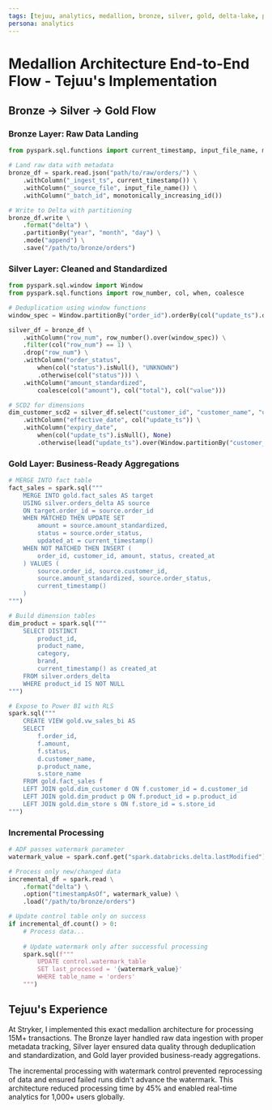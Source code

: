 ```yaml
---
tags: [tejuu, analytics, medallion, bronze, silver, gold, delta-lake, pyspark]
persona: analytics
---
```


# Medallion Architecture End-to-End Flow - Tejuu's Implementation

## Bronze → Silver → Gold Flow

### Bronze Layer: Raw Data Landing
```python
from pyspark.sql.functions import current_timestamp, input_file_name, monotonically_increasing_id

# Land raw data with metadata
bronze_df = spark.read.json("path/to/raw/orders/") \
    .withColumn("_ingest_ts", current_timestamp()) \
    .withColumn("_source_file", input_file_name()) \
    .withColumn("_batch_id", monotonically_increasing_id())

# Write to Delta with partitioning
bronze_df.write \
    .format("delta") \
    .partitionBy("year", "month", "day") \
    .mode("append") \
    .save("/path/to/bronze/orders")
```

### Silver Layer: Cleaned and Standardized
```python
from pyspark.sql.window import Window
from pyspark.sql.functions import row_number, col, when, coalesce

# Deduplication using window functions
window_spec = Window.partitionBy("order_id").orderBy(col("update_ts").desc())

silver_df = bronze_df \
    .withColumn("row_num", row_number().over(window_spec)) \
    .filter(col("row_num") == 1) \
    .drop("row_num") \
    .withColumn("order_status", 
        when(col("status").isNull(), "UNKNOWN")
        .otherwise(col("status"))) \
    .withColumn("amount_standardized", 
        coalesce(col("amount"), col("total"), col("value")))

# SCD2 for dimensions
dim_customer_scd2 = silver_df.select("customer_id", "customer_name", "update_ts") \
    .withColumn("effective_date", col("update_ts")) \
    .withColumn("expiry_date", 
        when(col("update_ts").isNull(), None)
        .otherwise(lead("update_ts").over(Window.partitionBy("customer_id").orderBy("update_ts"))))
```

### Gold Layer: Business-Ready Aggregations
```python
# MERGE INTO fact table
fact_sales = spark.sql("""
    MERGE INTO gold.fact_sales AS target
    USING silver.orders_delta AS source
    ON target.order_id = source.order_id
    WHEN MATCHED THEN UPDATE SET
        amount = source.amount_standardized,
        status = source.order_status,
        updated_at = current_timestamp()
    WHEN NOT MATCHED THEN INSERT (
        order_id, customer_id, amount, status, created_at
    ) VALUES (
        source.order_id, source.customer_id, 
        source.amount_standardized, source.order_status,
        current_timestamp()
    )
""")

# Build dimension tables
dim_product = spark.sql("""
    SELECT DISTINCT
        product_id,
        product_name,
        category,
        brand,
        current_timestamp() as created_at
    FROM silver.orders_delta
    WHERE product_id IS NOT NULL
""")

# Expose to Power BI with RLS
spark.sql("""
    CREATE VIEW gold.vw_sales_bi AS
    SELECT 
        f.order_id,
        f.amount,
        f.status,
        d.customer_name,
        p.product_name,
        s.store_name
    FROM gold.fact_sales f
    LEFT JOIN gold.dim_customer d ON f.customer_id = d.customer_id
    LEFT JOIN gold.dim_product p ON f.product_id = p.product_id
    LEFT JOIN gold.dim_store s ON f.store_id = s.store_id
""")
```

### Incremental Processing
```python
# ADF passes watermark parameter
watermark_value = spark.conf.get("spark.databricks.delta.lastModified")

# Process only new/changed data
incremental_df = spark.read \
    .format("delta") \
    .option("timestampAsOf", watermark_value) \
    .load("/path/to/bronze/orders")

# Update control table only on success
if incremental_df.count() > 0:
    # Process data...
    
    # Update watermark only after successful processing
    spark.sql(f"""
        UPDATE control.watermark_table 
        SET last_processed = '{watermark_value}'
        WHERE table_name = 'orders'
    """)
```

## Tejuu's Experience

At Stryker, I implemented this exact medallion architecture for processing 15M+ transactions. The Bronze layer handled raw data ingestion with proper metadata tracking, Silver layer ensured data quality through deduplication and standardization, and Gold layer provided business-ready aggregations.

The incremental processing with watermark control prevented reprocessing of data and ensured failed runs didn't advance the watermark. This architecture reduced processing time by 45% and enabled real-time analytics for 1,000+ users globally.
